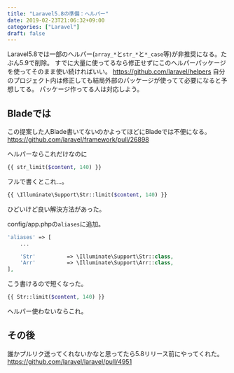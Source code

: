 ```yaml
---
title: "Laravel5.8の準備：ヘルパー"
date: 2019-02-23T21:06:32+09:00
categories: ["Laravel"]
draft: false
---
```


Laravel5.8では一部のヘルパー(`array_*`と`str_*`と`*_case`等)が非推奨になる。たぶん5.9で削除。
すでに大量に使ってるなら修正せずにこのヘルパーパッケージを使ってそのまま使い続ければいい。
https://github.com/laravel/helpers
自分のプロジェクト内は修正しても結局外部のパッケージが使ってて必要になると予想してる。
パッケージ作ってる人は対応しよう。

## Bladeでは
この提案した人Blade書いてないのかよってほどにBladeでは不便になる。
https://github.com/laravel/framework/pull/26898

ヘルパーならこれだけなのに

```php
{{ str_limit($content, 140) }}
```

フルで書くとこれ…。

```php
{{ \Illuminate\Support\Str::limit($content, 140) }}
```

ひどいけど良い解決方法があった。

config/app.phpの`aliases`に追加。

```php
'aliases' => [
    ...

    'Str'          => \Illuminate\Support\Str::class,
    'Arr'          => \Illuminate\Support\Arr::class,
],
```

こう書けるので短くなった。

```php
{{ Str::limit($content, 140) }}
```

ヘルパー使わないならこれ。

## その後
誰かプルリク送ってくれないかなと思ってたら5.8リリース前にやってくれた。
https://github.com/laravel/laravel/pull/4951
